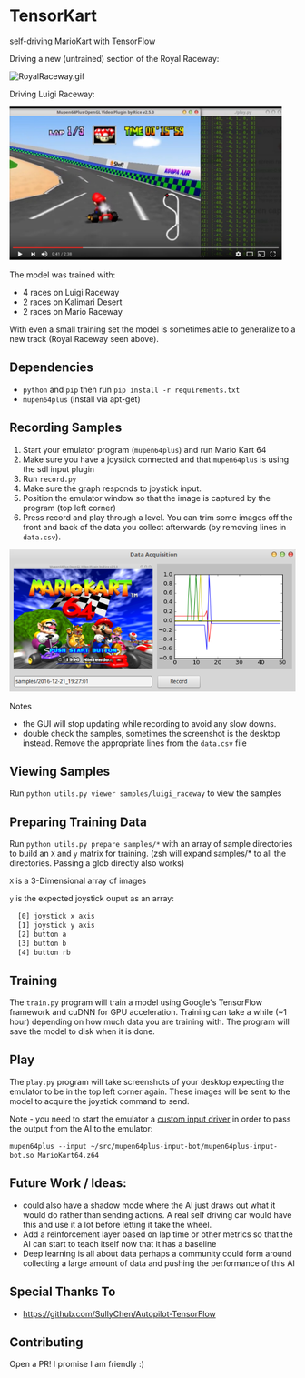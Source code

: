 TensorKart
==========

self-driving MarioKart with TensorFlow

Driving a new (untrained) section of the Royal Raceway:

![RoyalRaceway.gif](https://media.giphy.com/media/1435VvCosVezQY/giphy.gif)

Driving Luigi Raceway:

[![LuigiRacewayVideo](/screenshots/luigi_raceway.png?raw=true)](https://youtu.be/vrccd3yeXnc)

The model was trained with:
* 4 races on Luigi Raceway
* 2 races on Kalimari Desert
* 2 races on Mario Raceway

With even a small training set the model is sometimes able to generalize to a new track (Royal Raceway seen above).


Dependencies
------------
* `python` and `pip` then run `pip install -r requirements.txt`
* `mupen64plus` (install via apt-get)


Recording Samples
-----------------
1. Start your emulator program (`mupen64plus`) and run Mario Kart 64
2. Make sure you have a joystick connected and that `mupen64plus` is using the sdl input plugin
3. Run `record.py`
4. Make sure the graph responds to joystick input.
5. Position the emulator window so that the image is captured by the program (top left corner)
6. Press record and play through a level. You can trim some images off the front and back of the data you collect afterwards (by removing lines in `data.csv`).

![record](/screenshots/record_setup.png?raw=true)

Notes
- the GUI will stop updating while recording to avoid any slow downs.
- double check the samples, sometimes the screenshot is the desktop instead. Remove the appropriate lines from the `data.csv` file


Viewing Samples
---------------
Run `python utils.py viewer samples/luigi_raceway` to view the samples


Preparing Training Data
-----------------------
Run `python utils.py prepare samples/*` with an array of sample directories to build an `X` and `y` matrix for training. (zsh will expand samples/* to all the directories. Passing a glob directly also works)

`X` is a 3-Dimensional array of images

`y` is the expected joystick ouput as an array:

```
  [0] joystick x axis
  [1] joystick y axis
  [2] button a
  [3] button b
  [4] button rb
```


Training
--------
The `train.py` program will train a model using Google's TensorFlow framework and cuDNN for GPU acceleration. Training can take a while (~1 hour) depending on how much data you are training with. The program will save the model to disk when it is done.


Play
----
The `play.py` program will take screenshots of your desktop expecting the emulator to be in the top left corner again. These images will be sent to the model to acquire the joystick command to send.

Note - you need to start the emulator a [custom input driver](https://github.com/kevinhughes27/mupen64plus-input-bot) in order to pass the output from the AI to the emulator:

```
mupen64plus --input ~/src/mupen64plus-input-bot/mupen64plus-input-bot.so MarioKart64.z64
```


Future Work / Ideas:
--------------------
* could also have a shadow mode where the AI just draws out what it would do rather than sending actions. A real self driving car would have this and use it a lot before letting it take the wheel.
* Add a reinforcement layer based on lap time or other metrics so that the AI can start to teach itself now that it has a baseline
* Deep learning is all about data perhaps a community could form around collecting a large amount of data and pushing the performance of this AI


Special Thanks To
-----------------
* https://github.com/SullyChen/Autopilot-TensorFlow


Contributing
------------
Open a PR! I promise I am friendly :)
